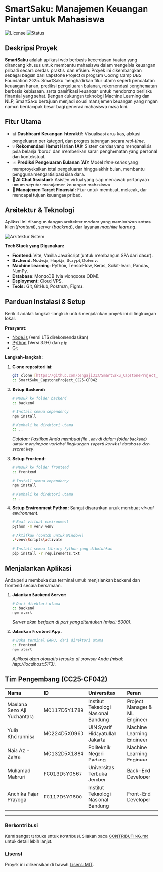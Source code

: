 # **SmartSaku: Manajemen Keuangan Pintar untuk Mahasiswa**

![License](https://img.shields.io/badge/license-MIT-blue.svg)
![Status](https://img.shields.io/badge/status-develop-red.svg)

## **Deskripsi Proyek**

**SmartSaku** adalah aplikasi web berbasis kecerdasan buatan yang dirancang khusus untuk membantu mahasiswa dalam mengelola keuangan pribadi secara cerdas, praktis, dan efisien. Proyek ini dikembangkan sebagai bagian dari Capstone Project di program Coding Camp DBS Foundation 2025. SmartSaku menghadirkan fitur utama seperti pencatatan keuangan harian, prediksi pengeluaran bulanan, rekomendasi penghematan berbasis kebiasaan, serta gamifikasi keuangan untuk mendorong perilaku finansial yang sehat. Dengan dukungan teknologi Machine Learning dan NLP, SmartSaku bertujuan menjadi solusi manajemen keuangan yang ringan namun berdampak besar bagi generasi mahasiswa masa kini.

## **Fitur Utama**

-   📊 **Dashboard Keuangan Interaktif:** Visualisasi arus kas, alokasi pengeluaran per kategori, dan progres tabungan secara *real-time*.
-   💡 **Rekomendasi Hemat Harian (AI):** Sistem cerdas yang menganalisis pola belanja 'boros' dan memberikan saran penghematan yang personal dan kontekstual.
-   📈 **Prediksi Pengeluaran Bulanan (AI):** Model *time-series* yang memproyeksikan total pengeluaran hingga akhir bulan, membantu pengguna mengantisipasi sisa dana.
-   🤖 **AI Chat Assistant:** Asisten virtual yang siap menjawab pertanyaan umum seputar manajemen keuangan mahasiswa.
-   🎯 **Manajemen Target Finansial:** Fitur untuk membuat, melacak, dan mencapai tujuan keuangan pribadi.

## **Arsitektur & Teknologi**

Aplikasi ini dibangun dengan arsitektur modern yang memisahkan antara klien (*frontend*), server (*backend*), dan layanan *machine learning*.

![Arsitektur Sistem](https://github.com/bangaji313/SmartSaku_CapstoneProject_CC25-CF042/blob/main/images/Arsitektur%20Sistem%20SmartSaku.jpg)

**Tech Stack yang Digunakan:**

* **Frontend:** Vite, Vanilla JavaScript (untuk membangun SPA dari dasar).
* **Backend:** Node.js, Hapi.js, Bcrypt, Dotenv.
* **Machine Learning:** Python, TensorFlow, Keras, Scikit-learn, Pandas, NumPy.
* **Database:** MongoDB (via Mongoose ODM).
* **Deployment:** Cloud VPS.
* **Tools:** Git, GitHub, Postman, Figma.

## **Panduan Instalasi & Setup**

Berikut adalah langkah-langkah untuk menjalankan proyek ini di lingkungan lokal.

**Prasyarat:**
-   [Node.js](https://nodejs.org/) (Versi LTS direkomendasikan)
-   [Python](https://www.python.org/) (Versi 3.9+) dan `pip`
-   [Git](https://git-scm.com/)

**Langkah-langkah:**

1.  **Clone repositori ini:**
    ```bash
    git clone [https://github.com/bangaji313/SmartSaku_CapstoneProject_CC25-CF042.git](https://github.com/bangaji313/SmartSaku_CapstoneProject_CC25-CF042.git)
    cd SmartSaku_CapstoneProject_CC25-CF042
    ```

2.  **Setup Backend:**
    ```bash
    # Masuk ke folder backend
    cd backend

    # Install semua dependency
    npm install

    # Kembali ke direktori utama
    cd ..
    ```
    *Catatan: Pastikan Anda membuat file `.env` di dalam folder `backend/` untuk menyimpan variabel lingkungan seperti koneksi database dan *secret key*.*

3.  **Setup Frontend:**
    ```bash
    # Masuk ke folder frontend
    cd frontend

    # Install semua dependency
    npm install

    # Kembali ke direktori utama
    cd ..
    ```

4.  **Setup Environment Python:**
    Sangat disarankan untuk membuat *virtual environment*.
    ```bash
    # Buat virtual environment
    python -m venv venv

    # Aktifkan (contoh untuk Windows)
    .\venv\Scripts\activate

    # Install semua library Python yang dibutuhkan
    pip install -r requirements.txt
    ```

## **Menjalankan Aplikasi**

Anda perlu membuka dua terminal untuk menjalankan backend dan frontend secara bersamaan.

1.  **Jalankan Backend Server:**
    ```bash
    # Dari direktori utama
    cd backend
    npm start
    ```
    *Server akan berjalan di port yang ditentukan (misal: 5000).*

2.  **Jalankan Frontend App:**
    ```bash
    # Buka terminal BARU, dari direktori utama
    cd frontend
    npm start
    ```
    *Aplikasi akan otomatis terbuka di browser Anda (misal: http://localhost:5173).*

## **Tim Pengembang (CC25-CF042)**

| Nama                           | ID           | Universitas                         | Peran                       |
| :----------------------------- | :----------- | :---------------------------------- | :-------------------------- |
| Maulana Seno Aji Yudhantara    | MC117D5Y1789 | Institut Teknologi Nasional Bandung | Project Manager & ML Engineer |
| Yulia Khoirunnisa              | MC224D5X0960 | UIN Syarif Hidayatullah Jakarta     | Machine Learning Engineer   |
| Naia Az - Zahra                | MC132D5X1884 | Politeknik Negeri Padang            | Machine Learning Engineer   |
| Muhamad Mabruri                | FC013D5Y0567 | Universitas Terbuka Jember          | Back-End Developer          |
| Andhika Fajar Prayoga          | FC117D5Y0600 | Institut Teknologi Nasional Bandung | Front-End Developer         |

---

### **Berkontribusi**
Kami sangat terbuka untuk kontribusi. Silakan baca [CONTRIBUTING.md](./CONTRIBUTING.md) untuk detail lebih lanjut.

### **Lisensi**
Proyek ini dilisensikan di bawah [Lisensi MIT](./LICENSE).
